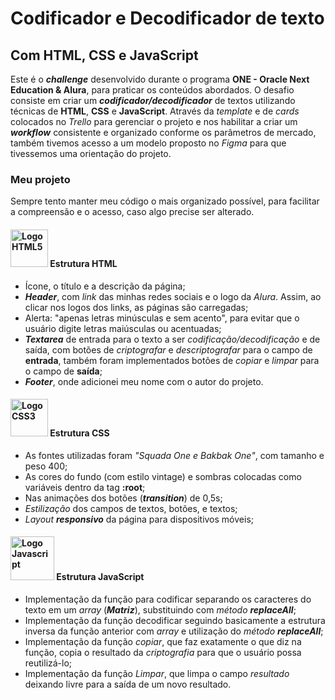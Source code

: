 # Codificador e Decodificador de texto
## Com HTML, CSS e JavaScript
Este é o ***challenge*** desenvolvido durante o programa **ONE - Oracle Next Education & Alura**, para praticar os conteúdos abordados. O desafio consiste em criar um ***codificador/decodificador*** de textos utilizando técnicas de **HTML**, **CSS** e **JavaScript**.
Através da *template* e de *cards* colocados no *Trello* para gerenciar o projeto e nos habilitar a criar um ***workflow*** consistente e organizado conforme os parâmetros de mercado, também tivemos acesso a um modelo proposto no *Figma* para que tivessemos uma orientação do projeto.
### Meu projeto
Sempre tento manter meu código o mais organizado possível, para facilitar a compreensão e o acesso, caso algo precise ser alterado.

#### <img Alt="Logo HTML5" src="https://github.com/edvannps/text-decoder/blob/main/assets/images/icons8-html-5.ico" width="60px"> **Estrutura HTML**
- Ícone, o título e a descrição da página;
- ***Header***, com *link* das minhas redes sociais e o logo da *Alura*. Assim, ao clicar nos logos dos links, as páginas são carregadas;
- Alerta: "apenas letras minúsculas e sem acento", para evitar que o usuário digite letras maiúsculas ou acentuadas;
- ***Textarea*** de entrada para o texto a ser *codificação/decodificação* e de saída, com botões de *criptografar* e *descriptografar* para o campo de **entrada**, também foram implementados botões de *copiar* e *limpar* para o campo de **saída**;
- ***Footer***, onde adicionei meu nome com o autor do projeto.

#### <img Alt="Logo CSS3" src="https://github.com/edvannps/text-decoder/blob/main/assets/images/icons8-css3.ico" width="60px"> **Estrutura CSS**
- As fontes utilizadas foram *"Squada One e Bakbak One"*, com tamanho e peso 400;
- As cores do fundo (com estilo vintage) e sombras colocadas como variáveis dentro da tag **:root**;
- Nas animações dos botões (***transition***) de 0,5s;
- *Estilização* dos campos de textos, botões, e textos;
- *Layout **responsivo*** da página para dispositivos móveis;

#### <img Alt="Logo Javascript" src="https://github.com/edvannps/text-decoder/blob/main/assets/images/icons8-javascript.ico" width="70px"> **Estrutura JavaScript**
- Implementação da função para codificar separando os caracteres do texto em um *array* (***Matriz***), substituindo com *método **replaceAll***;
- Implementação da função decodificar seguindo basicamente a estrutura inversa da função anterior com *array* e utilização do *método **replaceAll***;
- Implementação da função *copiar*, que faz exatamente o que diz na função, copia o resultado da *criptografia* para que o usuário possa reutilizá-lo;
- Implementação da função *Limpar*, que limpa o campo *resultado* deixando livre para a saída de um novo resultado.

